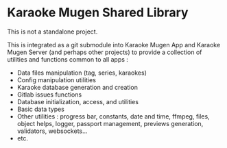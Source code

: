 # Karaoke Mugen Shared Library

This is not a standalone project.

This is integrated as a git submodule into Karaoke Mugen App and Karaoke Mugen Server (and perhaps other projects) to provide a collection of utilities and functions common to all apps :

* Data files manipulation (tag, series, karaokes)
* Config manipulation utilities
* Karaoke database generation and creation
* Gitlab issues functions
* Database initialization, access, and utilities
* Basic data types
* Other utilities : progress bar, constants, date and time, ffmpeg, files, object helps, logger, passport management, previews generation, validators, websockets...
* etc.
